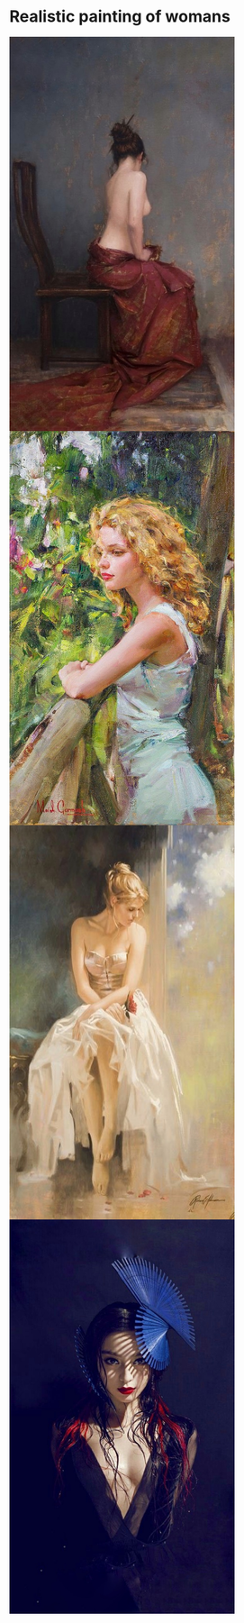 # Realistic painting of womans

<img src=".gitbook/assets/WOMAN_OilPainting1.jpg" width="400" height="700" align="middle"/>
<img src=".gitbook/assets/WOMAN_OilPainting2.jpg" width="400" height="700" align="middle"/>
<img src=".gitbook/assets/WOMAN_OilPainting3.jpg" width="400" height="700" align="middle"/>
<img src=".gitbook/assets/WOMAN_OilPainting4.jpg" width="400" height="700" align="middle"/>
